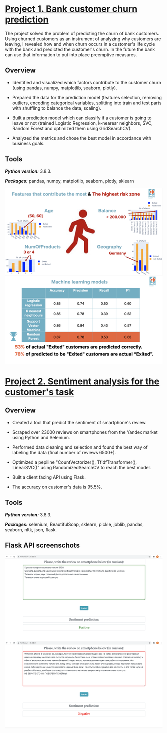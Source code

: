 # [Project 1. Bank customer churn prediction](https://github.com/MarinaTrofimovich/Projects)

The project solved the problem of predicting the churn of bank customers. Using churned customers as an instrument of analyzing why customers are leaving, I revealed how and when churn occurs in a customer's life cycle with the bank and predicted the customer's churn. In the future the bank can use that information to put into place preemptive measures.

## Overview

- Identified and visualized which factors contribute to the customer churn (using pandas, numpy, matplotlib, seaborn, plotly).

- Prepared the data for the prediction model (features selection, removing outliers, encoding categorical variables, splitting into train and test parts with shuffling to balance the data, scaling).

- Built a prediction model which can classify if a customer is going to leave or not (trained Logistic Regression, k-nearesr neighbors, SVC, Random Forest and optimized them using GridSearchCV).

- Analyzed the metrics and chose the best model in accordance with business goals.

## Tools

***Python version:*** 3.8.3.

***Packages:*** pandas, numpy, matplotlib, seaborn, plotly, sklearn 

<img align="center" src="images/1.png" />
<img align="center" src="images/2.png" />

# [Project 2. Sentiment analysis for the customer's task](https://github.com/MarinaTrofimovich/sentiment_analysis_yandex)

## Overview

- Created a tool that predict the sentiment of smartphone's review.

- Scraped over 23000 reviews on smartphones from the Yandex market using Python and Selenium.

- Performed data cleaning and selection and found the best way of labeling the data (final number of reviews 6500+).

- Optimized a pepiline "CountVectorizer(), TfidfTransformer(), LinearSVC()" using RandomizedSearchCV to reach the best model.

- Built a client facing API using Flask.

- The accuracy on customer's data is 95.5%.

## Tools

***Python version:*** 3.8.3.

***Packages:*** selenium, BeautifulSoap, sklearn, pickle, joblib, pandas, seaborn, nltk, json, flask.

## Flask API screenschots

<img align="center" src="images/Screenshot1.png" />
<img align="center" src="images/Screenshot2.png" />

